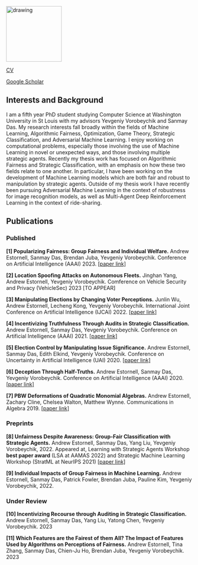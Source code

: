 



<img src="https://andrewEstornell.github.io/IMG_1805.jpg" alt="drawing" width="150"/>

[CV](https://andrewEstornell.github.io/Andrew_Estornell_CV(2023).pdf)

[Google Scholar](https://scholar.google.com/citations?hl=en&user=SSW02WEAAAAJ&view_op=list_works&sortby=pubdate)



## Interests and Background

I am a fifth year PhD student studying Computer Science at Washington University in St Louis with my advisors Yevgeniy Vorobeychik and Sanmay Das. My research interests fall broadly within the fields of Machine Learning, Algorithmic Fairness, Optimization, Game Theory, Strategic Classification, and Adversarial Machine Learning. I enjoy working on computational problems, especially those involving the use of Machine Learning in novel or unexpected ways, and those involving multiple strategic agents. Recently my thesis work has focused on Algorithmic Fairness and Strategic Classification, with an emphasis on how these two fields relate to one another. In particular, I have been working on the development of Machine Learning models which are both fair and robust to manipulation by strategic agents. Outside of my thesis work I have recently been pursuing Adversarial Machine Learning in the context of robustness for image recognition models, as well as  Multi-Agent Deep Reinforcement Learning in the context of ride-sharing.



## Publications
### Published

**[1] Popularizing Fairness: Group Fairness and Individual Welfare.** Andrew Estornell, Sanmay Das, Brendan Juba, Yevgeniy Vorobeychik. Conference on Artificial Intelligence (AAAI) 2023. [[paper link]](https://scholar.google.com/citations?view_op=view_citation&hl=en&user=SSW02WEAAAAJ&citation_for_view=SSW02WEAAAAJ:UeHWp8X0CEIC)

**[2] Location Spoofing Attacks on Autonomous Fleets.** Jinghan Yang, Andrew Estornell, Yevgeniy Vorobeychik. Comference on Vehicle Security and Privacy (VehicleSec) 2023 \[TO APPEAR\]

**[3] Manipulating Elections by Changing Voter Perceptions.** Junlin Wu, Andrew Estornell, Lecheng Kong, Yevgeniy Vorobeychik. International Joint Conference on Artificial Intelligence (IJCAI) 2022. [[paper link]](https://arxiv.org/pdf/2205.00102.pdf)

**[4]  Incentivizing Truthfulness Through Audits in Strategic Classification.** Andrew Estornell, Sanmay Das, Yevgeniy Vorobeychik. Conference on Artificial Intelligence (AAAI) 2021. [[paper link]](https://ojs.aaai.org/index.php/AAAI/article/view/16674)

**[5] Election Control by Manipulating Issue Significance.** Andrew Estornell, Sanmay Das, Edith Elkind, Yevgeniy Vorobeychik.  Conference on Uncertainty in Artificial Intelligence (UAI) 2020. [[paper link]](https://proceedings.mlr.press/v124/estornell20a.html)

**[6] Deception Through Half-Truths.** Andrew Estornell, Sanmay Das, Yevgeniy Vorobeychik. Conference on Artificial Intelligence (AAAI) 2020. [[paper link]](https://ojs.aaai.org/index.php/AAAI/article/view/6570)

**[7] PBW Deformations of Quadratic Monomial Algebras.** Andrew Estornell, Zachary Cline, Chelsea Walton, Matthew Wynne.  Communications in Algebra 2019. [[paper link]](https://www.tandfonline.com/doi/full/10.1080/00927872.2018.1536757?casa_token=TuCNA221xeEAAAAA:St_MqmqvdsrE0qoSf_ku_7kvrOTZ5zoXXcdvRY6inE3c5d09eqxkmoTFg1opAkfhTf3baPFiIqqHxEU)


### Preprints

**[8] Unfairness Despite Awareness: Group-Fair Classification with Strategic Agents.** Andrew Estornell, Sanmay Das, Yang Liu, Yevgeniy Vorobeychik, 2022. Appeared at, Learning with Strategic Agents Workshop **best paper award** (LSA at AAMAS 2022) and Strategic Machine Learning Workshop (StratML at NeurIPS 2021) [[paper link]](https://arxiv.org/pdf/2112.02746.pdf)

**[9] Individual Impacts of Group Fairness in Machine Learning.** Andrew Estornell, Sanmay Das, Patrick Fowler, Brendan Juba, Pauline Kim, Yevgeniy Vorobeychik, 2022. 


### Under Review

**[10] Incentivizing Recourse through Auditing in Strategic Classification.** Andrew Estornell, Sanmay Das, Yang Liu, Yatong Chen, Yevgeniy Vorobeychik. 2023 


**[11] Which Features are the Fairest of them All? The Impact of Features Used by Algorithms on Perceptions of Fairness.** Andrew Estornell, Tina Zhang, Sanmay Das, Chien-Ju Ho, Brendan Juba, Yevgeniy Vorobeychik. 2023

